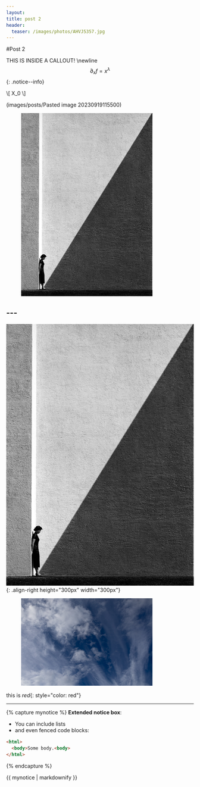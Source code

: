 ```yaml
---
layout: 
title: post 2
header:
  teaser: /images/photos/AHVJ5357.jpg
---
```


#Post 2

THIS IS INSIDE A CALLOUT!
\newline 
$$\partial_x f = x^{\lambda}$$
{: .notice--info}

\\[  X_0 \\]

(images/posts/Pasted image 20230919115500)



<figure style="width: 70%" class="align-center">
  <img src="/images/posts/Pastedimage20230919115500.png" alt="Fan Ho's photo">
</figure>

## ---
![](/images/posts/Pastedimage20230919115500.png){: .align-right height="300px" width="300px"}




<figure style="width: 70%" class="align-center">
  <img src="/images/photos/AHVJ5357-2.jpg" alt="sky">
</figure>

this is *red*{: style="color: red"}

--- 

{% capture mynotice %}
**Extended notice box**:
* You can include lists
* and even fenced code blocks:

```html
<html>
  <body>Some body.<body>
</html>
```
{% endcapture %}

<div class="notice--info">{{ mynotice | markdownify }}</div>


